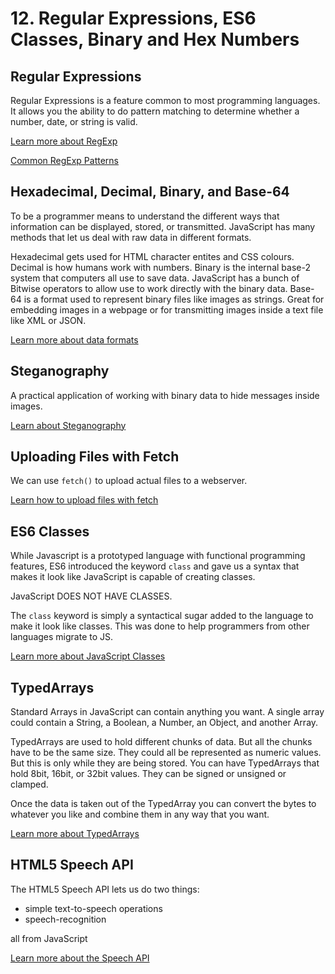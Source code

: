 # 12. Regular Expressions, ES6 Classes, Binary and Hex Numbers

## Regular Expressions

Regular Expressions is a feature common to most programming languages. It allows you the ability to do pattern matching to determine whether a number, date, or string is valid.

[Learn more about RegExp](./regexp.md)

[Common RegExp Patterns](./common-regexp.md)

## Hexadecimal, Decimal, Binary, and Base-64

To be a programmer means to understand the different ways that information can be displayed, stored, or transmitted. JavaScript has many methods that let us deal with raw data in different formats.

Hexadecimal gets used for HTML character entites and CSS colours. Decimal is how humans work with numbers. Binary is the internal base-2 system that computers all use to save data. JavaScript has a bunch of Bitwise operators to allow use to work directly with the binary data. Base-64 is a format used to represent binary files like images as strings. Great for embedding images in a webpage or for transmitting images inside a text file like XML or JSON.

[Learn more about data formats](./hex-bin-64.md)

## Steganography

A practical application of working with binary data to hide messages inside images.

[Learn about Steganography](./steganography.md)

## Uploading Files with Fetch

We can use `fetch()` to upload actual files to a webserver.

[Learn how to upload files with fetch](./upload-files-fetch.md)

## ES6 Classes

While Javascript is a prototyped language with functional programming features, ES6 introduced the keyword `class` and gave us a syntax that makes it look like JavaScript is capable of creating classes.

JavaScript DOES NOT HAVE CLASSES.

The `class` keyword is simply a syntactical sugar added to the language to make it look like classes. This was done to help programmers from other languages migrate to JS. 

[Learn more about JavaScript Classes](./es6-classes.md)

## TypedArrays

Standard Arrays in JavaScript can contain anything you want. A single array could contain a String, a Boolean, a Number, an Object, and another Array.

TypedArrays are used to hold different chunks of data. But all the chunks have to be the same size. They could all be represented as numeric values. But this is only while they are being stored. You can have TypedArrays that hold 8bit, 16bit, or 32bit values. They can be signed or unsigned or clamped.

Once the data is taken out of the TypedArray you can convert the bytes to whatever you like and combine them in any way that you want.

[Learn more about TypedArrays](./typed-arrays.md)

## HTML5 Speech API

The HTML5 Speech API lets us do two things:

- simple text-to-speech operations 
- speech-recognition

all from JavaScript

[Learn more about the Speech API](./speech.md)
